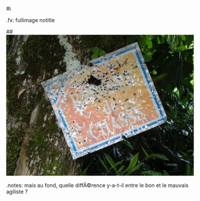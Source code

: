 #i

.fx: fullimage notitle

##![le bon et le mauvais agiliste](images/le-bon-le-mauvais-chasseur-small-2.jpg)

.notes: mais au fond, quelle diffÃ©rence y-a-t-il entre le bon et le mauvais agiliste ?

